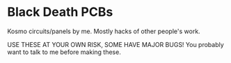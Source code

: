 # Black Death PCBs

Kosmo circuits/panels by me. Mostly hacks of other people's work.

USE THESE AT YOUR OWN RISK, SOME HAVE MAJOR BUGS! You probably want to talk to me before making these.
